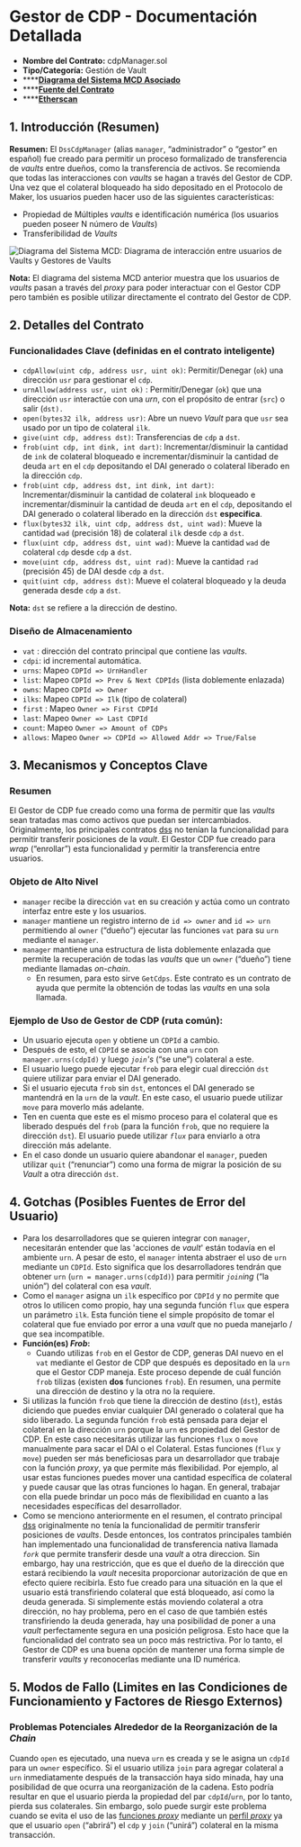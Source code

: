 # Gestor de CDP - Documentación Detallada

* **Nombre del Contrato:** cdpManager.sol
* **Tipo/Categoría:** Gestión de Vault 
* ****[**Diagrama del Sistema MCD Asociado**](https://github.com/makerdao/dss/wiki#system-architecture)
* ****[**Fuente del Contrato**](https://github.com/makerdao/dss-cdp-manager/tree/master/src)
* ****[**Etherscan**](https://etherscan.io/address/0x5ef30b9986345249bc32d8928b7ee64de9435e39)

## 1. Introducción (Resumen)

**Resumen:** El `DssCdpManager` (alias `manager`, “administrador” o “gestor” en español) fue creado para permitir un proceso formalizado de transferencia de _vaults_ entre dueños, como la transferencia de activos. Se recomienda que todas las interacciones con _vaults_ se hagan a través del Gestor de CDP. Una vez que el colateral bloqueado ha sido depositado en el Protocolo de Maker, los usuarios pueden hacer uso de las siguientes características: 

* Propiedad de Múltiples _vaults_ e identificación numérica (los usuarios pueden poseer N número de _Vaults_)
* Transferibilidad de _Vaults_


![Diagrama del Sistema MCD: Diagrama de interacción entre usuarios de _Vaults_ y Gestores de _Vaults_](<../../.gitbook/assets/CDP Manager.png>)

**Nota:** El diagrama del sistema MCD anterior muestra que los usuarios de _vaults_ pasan a través del _proxy_ para poder interactuar con el Gestor CDP pero también es posible utilizar directamente el contrato del Gestor de CDP.   

## 2. Detalles del Contrato

### Funcionalidades Clave (definidas en el contrato inteligente)

* `cdpAllow(uint cdp, address usr, uint ok)`: Permitir/Denegar (`ok`) una dirección `usr` para gestionar el `cdp`.
* `urnAllow(address usr, uint ok)` : Permitir/Denegar (`ok`) que una dirección `usr` interactúe con una _urn_, con el propósito de entrar (`src`) o salir (`dst).`
* `open(bytes32 ilk, address usr)`: Abre un nuevo _Vault_ para que `usr` sea usado por un tipo de colateral `ilk`.
* `give(uint cdp, address dst)`: Transferencias de `cdp` a `dst`.
* `frob(uint cdp, int dink, int dart)`: Incrementar/disminuir la cantidad de `ink` de colateral bloqueado e incrementar/disminuir la cantidad de deuda `art` en el `cdp` depositando el DAI generado o colateral liberado en la dirección `cdp`.    
* `frob(uint cdp, address dst, int dink, int dart)`: Incrementar/disminuir la cantidad de colateral `ink` bloqueado e incrementar/disminuir la cantidad de deuda `art` en el `cdp`, depositando el DAI generado o colateral liberado en la dirección `dst` **especifica**.
* `flux(bytes32 ilk, uint cdp, address dst, uint wad)`: Mueve la cantidad `wad` (precisión 18) de colateral `ilk` desde `cdp` a `dst`.
* `flux(uint cdp, address dst, uint wad)`: Mueve la cantidad `wad` de colateral `cdp` desde `cdp` a `dst`.
* `move(uint cdp, address dst, uint rad)`: Mueve la cantidad `rad` (precisión 45) de DAI desde `cdp` a `dst`.
* `quit(uint cdp, address dst)`: Mueve el colateral bloqueado y la deuda generada desde `cdp` a `dst`.

**Nota:** `dst` se refiere a la dirección de destino.

### Diseño de Almacenamiento

* `vat` : dirección del contrato principal que contiene las _vaults_.
* `cdpi`: id incremental automática.
* `urns`: Mapeo `CDPId => UrnHandler`
* `list`: Mapeo `CDPId => Prev & Next CDPIds` (lista doblemente enlazada)
* `owns`: Mapeo `CDPId => Owner`
* `ilks`: Mapeo `CDPId => Ilk` (tipo de colateral)
* `first` : Mapeo `Owner => First CDPId`
* `last`: Mapeo `Owner => Last CDPId`
* `count`: Mapeo `Owner => Amount of CDPs`
* `allows`: Mapeo `Owner => CDPId => Allowed Addr => True/False`

## 3. Mecanismos y Conceptos Clave
 
### Resumen

El Gestor de CDP fue creado como una forma de permitir que las _vaults_ sean tratadas mas como activos que puedan ser intercambiados. Originalmente, los principales contratos [dss](https://github.com/makerdao/dss/tree/master/src) no tenían la funcionalidad para permitir transferir posiciones de la _vault_. El Gestor CDP fue creado para _wrap_ (“enrollar”) esta funcionalidad y permitir la transferencia entre usuarios.     

### Objeto de Alto Nivel 

* `manager` recibe la dirección `vat` en su creación y actúa como un contrato interfaz entre este y los usuarios.   
* `manager` mantiene un registro interno de `id => owner` and `id => urn` permitiendo al `owner` (“dueño”) ejecutar las funciones `vat` para su `urn` mediante el `manager`. 
* `manager` mantiene una estructura de lista doblemente enlazada que permite la recuperación de todas las _vaults_ que un `owner` (“dueño”) tiene mediante llamadas _on-chain_. 
  * En resumen, para esto sirve `GetCdps`. Este contrato es un contrato de ayuda que permite la obtención de todas las _vaults_ en una sola llamada.  

### **Ejemplo de Uso de Gestor** de CDP **(ruta común):**

* Un usuario ejecuta `open` y obtiene un `CDPId` a cambio. 
* Después de esto, el `CDPId` se asocia con una `urn` con `manager.urns(cdpId)` y luego _`join`'s_ (“se une”) colateral a este. 
* El usuario luego puede ejecutar `frob` para elegir cual dirección `dst` quiere utilizar para enviar el DAI generado. 
* Si el usuario ejecuta `frob` sin `dst`, entonces el DAI generado se mantendrá en la `urn` de la _vault_. En este caso, el usuario puede utilizar `move` para moverlo más adelante.
* Ten en cuenta que este es el mismo proceso para el colateral que es liberado después del `frob` (para la función `frob`, que no requiere la dirección `dst`). El usuario puede utilizar _`flux`_ para enviarlo a otra dirección más adelante. 
* En el caso donde un usuario quiere abandonar el `manager`,  pueden utilizar `quit` (“renunciar”) como una forma de migrar la posición de su _Vault_ a otra dirección `dst`.

## 4. Gotchas (Posibles Fuentes de Error del Usuario)

* Para los desarrolladores que se quieren integrar con `manager`, necesitarán entender que las 'acciones de _vault_' están todavía en el ambiente `urn`. A pesar de esto, el `manager` intenta abstraer el uso de `urn` mediante un `CDPId`. Esto significa que los desarrolladores tendrán que obtener `urn` (`urn = manager.urns(cdpId)`) para permitir _`join`ing_ (“la unión”) del colateral con esa _vault_.   
* Como el `manager` asigna un `ilk` específico por `CDPId` y no permite que otros lo utilicen como propio, hay una segunda función `flux` que espera un parámetro `ilk`. Esta función tiene el simple propósito de tomar el colateral que fue enviado por error a una _vault_ que no pueda manejarlo / que sea incompatible.  
* **Función(es) _Frob_:**
  * Cuando utilizas `frob` en el Gestor de CDP, generas DAI nuevo en el `vat` mediante el Gestor de CDP que después es depositado en la `urn` que el Gestor CDP maneja. Este proceso depende de cuál función `frob` tilizas (existen **dos** funciones `frob`). En resumen, una permite una dirección de destino y la otra no la requiere.   
 * Si utilizas la función `frob` que tiene la dirección de destino (`dst`), estás diciendo que puedes enviar cualquier DAI generado o colateral que ha sido liberado. La segunda función `frob` está pensada para dejar el colateral en la dirección `urn` porque la `urn` es propiedad del Gestor de CDP. En este caso necesitarás utilizar las funciones `flux` o `move` manualmente para sacar el DAI o el Colateral. Estas funciones (`flux` y `move`) pueden ser más beneficiosas para un desarrollador que trabaje con la función _proxy_, ya que permite más flexibilidad. Por ejemplo, al usar estas funciones puedes mover una cantidad específica de colateral y puede causar que las otras funciones lo hagan. En general, trabajar con ella puede brindar un poco más de flexibilidad en cuanto a las necesidades específicas del desarrollador.         
* Como se menciono anteriormente en el resumen, el contrato principal [dss](https://github.com/makerdao/dss/tree/master/src) originalmente no tenía la funcionalidad de permitir transferir posiciones de _vaults_. Desde entonces, los contratos principales también han implementado una funcionalidad de transferencia nativa llamada _`fork`_ que permite transferir desde una _vault_ a otra direccion. Sin embargo, hay una restricción, que es que el dueño de la dirección que estará recibiendo la _vault_ necesita proporcionar autorización de que en efecto quiere recibirla. Esto fue creado para una situación en la que el usuario está transfiriendo colateral que está bloqueado, así como la deuda generada. Si simplemente estás moviendo colateral a otra dirección, no hay problema, pero en el caso de que también estés transfiriendo la deuda generada, hay una posibilidad de poner a una _vault_ perfectamente segura en una posición peligrosa. Esto hace que la funcionalidad del contrato sea un poco más restrictiva. Por lo tanto, el Gestor de CDP es una buena opción de mantener una forma simple de transferir _vaults_ y reconocerlas mediante una ID numérica.      

## 5. Modos de Fallo (Limites en las Condiciones de Funcionamiento y Factores de Riesgo Externos)

### **Problemas Potenciales Alrededor de la Reorganización de la _Chain_**

Cuando `open` es ejecutado, una nueva `urn` es creada y se le asigna un `cdpId` para un `owner` específico. Si el usuario utiliza `join` para agregar colateral a `urn` inmediatamente después de la transacción haya sido minada, hay una posibilidad de que ocurra una reorganización de la cadena. Esto podría resultar en que el usuario pierda la propiedad del par `cdpId`/`urn`, por lo tanto, pierda sus colaterales. Sin embargo, solo puede surgir este problema cuando se evita el uso de las [funciones _proxy_](https://github.com/makerdao/dss-proxy-actions) mediante un [perfil _proxy_](https://github.com/dapphub/ds-proxy) ya que el usuario `open` (“abrirá”) el `cdp` y `join` (“unirá”) colateral en la misma transacción.     